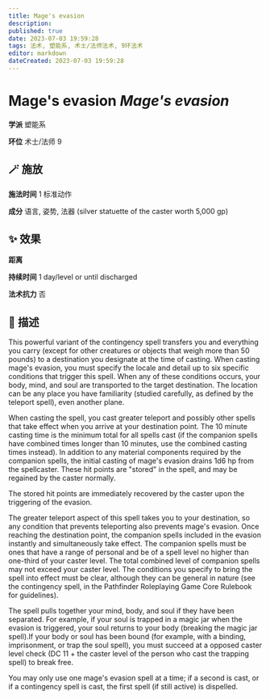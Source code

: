 ```yaml
---
title: Mage's evasion
description: 
published: true
date: 2023-07-03 19:59:28
tags: 法术, 塑能系, 术士/法师法术, 9环法术
editor: markdown
dateCreated: 2023-07-03 19:59:28
---
```


# **Mage's evasion** *Mage's evasion*

**学派** 塑能系 

**环位** 术士/法师 9

## 🪄 施放

**施法时间** 1 标准动作

**成分** 语言, 姿势, 法器 (silver statuette of the caster worth 5,000 gp)

## ✨ 效果  

**距离**   

**持续时间** 1 day/level or until discharged 

**法术抗力** 否

## 📖 描述

This powerful variant of the contingency spell transfers you and everything you carry (except for other creatures or objects that weigh more than 50 pounds) to a destination you designate at the time of casting. When casting mage's evasion, you must specify the locale and detail up to six specific conditions that trigger this spell. When any of these conditions occurs, your body, mind, and soul are transported to the target destination. The location can be any place you have familiarity (studied carefully, as defined by the teleport spell), even another plane.

When casting the spell, you cast greater teleport and possibly other spells that take effect when you arrive at your destination point. The 10 minute casting time is the minimum total for all spells cast (if the companion spells have combined times longer than 10 minutes, use the combined casting times instead). In addition to any material components required by the companion spells, the initial casting of mage's evasion drains 1d6 hp from the spellcaster. These hit points are "stored" in the spell, and may be regained by the caster normally.

The stored hit points are immediately recovered by the caster upon the triggering of the evasion.

The greater teleport aspect of this spell takes you to your destination, so any condition that prevents teleporting also prevents mage's evasion. Once reaching the destination point, the companion spells included in the evasion instantly and simultaneously take effect. The companion spells must be ones that have a range of personal and be of a spell level no higher than one-third of your caster level. The total combined level of companion spells may not exceed your caster level. The conditions you specify to bring the spell into effect must be clear, although they can be general in nature (see the contingency spell, in the Pathfinder Roleplaying Game Core Rulebook for guidelines).

The spell pulls together your mind, body, and soul if they have been separated. For example, if your soul is trapped in a magic jar when the evasion is triggered, your soul returns to your body (breaking the magic jar spell).If your body or soul has been bound (for example, with a binding, imprisonment, or trap the soul spell), you must succeed at a opposed caster level check (DC 11 + the caster level of the person who cast the trapping spell) to break free.

You may only use one mage's evasion spell at a time; if a second is cast, or if a contingency spell is cast, the first spell (if still active) is dispelled.
    